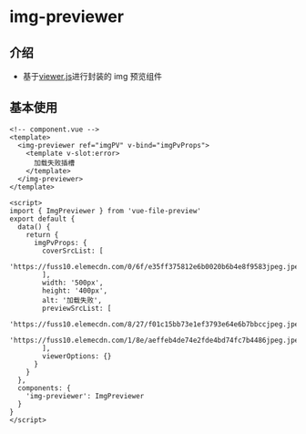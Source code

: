 # img-previewer

## 介绍

- 基于[viewer.js](https://github.com/fengyuanchen/viewerjs)进行封装的 img 预览组件

## 基本使用

<!-- prettier-ignore -->
```vue
<!-- component.vue -->
<template>
  <img-previewer ref="imgPV" v-bind="imgPvProps">
    <template v-slot:error>
      加载失败插槽
    </template>
  </img-previewer>
</template>

<script>
import { ImgPreviewer } from 'vue-file-preview'
export default {
  data() {
    return {
      imgPvProps: {
        coverSrcList: [
          'https://fuss10.elemecdn.com/0/6f/e35ff375812e6b0020b6b4e8f9583jpeg.jpeg'
        ],
        width: '500px',
        height: '400px',
        alt: '加载失败',
        previewSrcList: [
          'https://fuss10.elemecdn.com/8/27/f01c15bb73e1ef3793e64e6b7bbccjpeg.jpeg',
          'https://fuss10.elemecdn.com/1/8e/aeffeb4de74e2fde4bd74fc7b4486jpeg.jpeg'
        ],
        viewerOptions: {}
      }
    }
  },
  components: {
    'img-previewer': ImgPreviewer
  }
}
</script>
```
